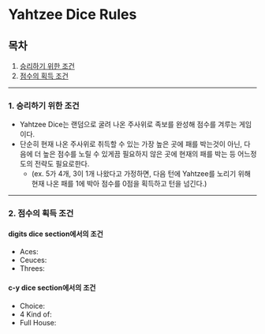 # Yahtzee Dice Rules

## 목차
1. [승리하기 위한 조건](#1-승리하기-위한-조건)
2. [점수의 획득 조건](#2-점수의-획득-조건)

---
### 1. 승리하기 위한 조건
- Yahtzee Dice는 랜덤으로 굴려 나온 주사위로 족보를 완성해 점수를 겨루는 게임이다.
- 단순히 현재 나온 주사위로 취득할 수 있는 가장 높은 곳에 패를 박는것이 아닌, 다음에 더 높은 점수를 노릴 수 있게끔 필요하지 않은 곳에 현재의 패를 박는 등 어느정도의 전략도 필요로한다. 
  - (ex. 5가 4개, 3이 1개 나왔다고 가정하면, 다음 턴에 Yahtzee를 노리기 위해 현재 나온 패를 1에 박아 점수를 0점을 획득하고 턴을 넘긴다.)
---
### 2. 점수의 획득 조건
#### digits dice section에서의 조건
- Aces: 
- Ceuces: 
- Threes: 
#### c-y dice section에서의 조건
- Choice: 
- 4 Kind of: 
- Full House: 